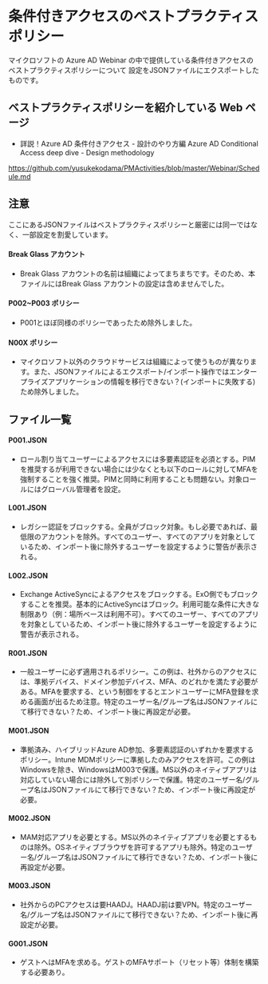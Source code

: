 # 条件付きアクセスのベストプラクティスポリシー
マイクロソフトの Azure AD Webinar の中で提供している条件付きアクセスのベストプラクティスポリシーについて
設定をJSONファイルにエクスポートしたものです。

## ベストプラクティスポリシーを紹介している Web ページ
- 詳説！Azure AD 条件付きアクセス - 設計のやり方編 Azure AD Conditional Access deep dive - Design methodology

https://github.com/yusukekodama/PMActivities/blob/master/Webinar/Schedule.md

## 注意 
ここにあるJSONファイルはベストプラクティスポリシーと厳密には同一ではなく、一部設定を割愛しています。
#### Break Glass アカウント
- Break Glass アカウントの名前は組織によってまちまちです。そのため、本ファイルにはBreak Glass アカウントの設定は含めませんでした。
#### P002~P003 ポリシー
- P001とほぼ同様のポリシーであったため除外しました。
#### N00X ポリシー
- マイクロソフト以外のクラウドサービスは組織によって使うものが異なります。また、JSONファイルによるエクスポート/インポート操作ではエンタープライズアプリケーションの情報を移行できない？(インポートに失敗する)ため除外しました。

## ファイル一覧
#### P001.JSON
- ロール割り当てユーザーによるアクセスには多要素認証を必須とする。PIMを推奨するが利用できない場合には少なくとも以下のロールに対してMFAを強制することを強く推奨。PIMと同時に利用することも問題ない。対象ロールにはグローバル管理者を設定。

#### L001.JSON
- レガシー認証をブロックする。全員がブロック対象。もし必要であれば、最低限のアカウントを除外。すべてのユーザー、すべてのアプリを対象としているため、インポート後に除外するユーザーを設定するように警告が表示される。

#### L002.JSON
- Exchange ActiveSyncによるアクセスをブロックする。ExO側でもブロックすることを推奨。基本的にActiveSyncはブロック。利用可能な条件に大きな制限あり（例：場所ベースは利用不可）。すべてのユーザー、すべてのアプリを対象としているため、インポート後に除外するユーザーを設定するように警告が表示される。

#### R001.JSON
- 一般ユーザーに必ず適用されるポリシー。この例は、社外からのアクセスには、準拠デバイス、ドメイン参加デバイス、MFA、のどれかを満たす必要がある。MFAを要求する、という制御をするとエンドユーザーにMFA登録を求める画面が出るため注意。特定のユーザー名/グループ名はJSONファイルにて移行できない？ため、インポート後に再設定が必要。

#### M001.JSON
- 準拠済み、ハイブリッドAzure AD参加、多要素認証のいずれかを要求するポリシー。Intune MDMポリシーに準拠したのみアクセスを許可。この例はWindowsを除き、WindowsはM003で保護。MS以外のネイティブアプリは対応していない場合には除外して別ポリシーで保護。特定のユーザー名/グループ名はJSONファイルにて移行できない？ため、インポート後に再設定が必要。

#### M002.JSON
- MAM対応アプリを必要とする。MS以外のネイティブアプリを必要とするものは除外。OSネイティブブラウザを許可するアプリも除外。特定のユーザー名/グループ名はJSONファイルにて移行できない？ため、インポート後に再設定が必要。

#### M003.JSON
- 社外からのPCアクセスは要HAADJ。HAADJ前は要VPN。特定のユーザー名/グループ名はJSONファイルにて移行できない？ため、インポート後に再設定が必要。

#### G001.JSON
- ゲストへはMFAを求める。ゲストのMFAサポート（リセット等）体制を構築する必要あり。
